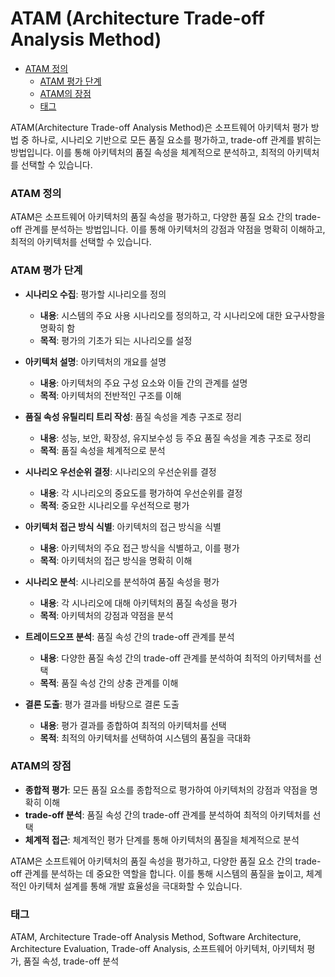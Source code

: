 # ATAM (Architecture Trade-off Analysis Method)

<!-- mtoc-start -->

- [ATAM 정의](#atam-정의)
  - [ATAM 평가 단계](#atam-평가-단계)
  - [ATAM의 장점](#atam의-장점)
  - [태그](#태그)

<!-- mtoc-end -->

ATAM(Architecture Trade-off Analysis Method)은 소프트웨어 아키텍처 평가 방법 중 하나로, 시나리오 기반으로 모든 품질 요소를 평가하고, trade-off 관계를 밝히는 방법입니다. 이를 통해 아키텍처의 품질 속성을 체계적으로 분석하고, 최적의 아키텍처를 선택할 수 있습니다.

### ATAM 정의

ATAM은 소프트웨어 아키텍처의 품질 속성을 평가하고, 다양한 품질 요소 간의 trade-off 관계를 분석하는 방법입니다. 이를 통해 아키텍처의 강점과 약점을 명확히 이해하고, 최적의 아키텍처를 선택할 수 있습니다.

### ATAM 평가 단계

- **시나리오 수집**: 평가할 시나리오를 정의

  - **내용**: 시스템의 주요 사용 시나리오를 정의하고, 각 시나리오에 대한 요구사항을 명확히 함
  - **목적**: 평가의 기초가 되는 시나리오를 설정

- **아키텍처 설명**: 아키텍처의 개요를 설명

  - **내용**: 아키텍처의 주요 구성 요소와 이들 간의 관계를 설명
  - **목적**: 아키텍처의 전반적인 구조를 이해

- **품질 속성 유틸리티 트리 작성**: 품질 속성을 계층 구조로 정리

  - **내용**: 성능, 보안, 확장성, 유지보수성 등 주요 품질 속성을 계층 구조로 정리
  - **목적**: 품질 속성을 체계적으로 분석

- **시나리오 우선순위 결정**: 시나리오의 우선순위를 결정

  - **내용**: 각 시나리오의 중요도를 평가하여 우선순위를 결정
  - **목적**: 중요한 시나리오를 우선적으로 평가

- **아키텍처 접근 방식 식별**: 아키텍처의 접근 방식을 식별

  - **내용**: 아키텍처의 주요 접근 방식을 식별하고, 이를 평가
  - **목적**: 아키텍처의 접근 방식을 명확히 이해

- **시나리오 분석**: 시나리오를 분석하여 품질 속성을 평가

  - **내용**: 각 시나리오에 대해 아키텍처의 품질 속성을 평가
  - **목적**: 아키텍처의 강점과 약점을 분석

- **트레이드오프 분석**: 품질 속성 간의 trade-off 관계를 분석

  - **내용**: 다양한 품질 속성 간의 trade-off 관계를 분석하여 최적의 아키텍처를 선택
  - **목적**: 품질 속성 간의 상충 관계를 이해

- **결론 도출**: 평가 결과를 바탕으로 결론 도출
  - **내용**: 평가 결과를 종합하여 최적의 아키텍처를 선택
  - **목적**: 최적의 아키텍처를 선택하여 시스템의 품질을 극대화

### ATAM의 장점

- **종합적 평가**: 모든 품질 요소를 종합적으로 평가하여 아키텍처의 강점과 약점을 명확히 이해
- **trade-off 분석**: 품질 속성 간의 trade-off 관계를 분석하여 최적의 아키텍처를 선택
- **체계적 접근**: 체계적인 평가 단계를 통해 아키텍처의 품질을 체계적으로 분석

ATAM은 소프트웨어 아키텍처의 품질 속성을 평가하고, 다양한 품질 요소 간의 trade-off 관계를 분석하는 데 중요한 역할을 합니다. 이를 통해 시스템의 품질을 높이고, 체계적인 아키텍처 설계를 통해 개발 효율성을 극대화할 수 있습니다.

### 태그

ATAM, Architecture Trade-off Analysis Method, Software Architecture, Architecture Evaluation, Trade-off Analysis, 소프트웨어 아키텍처, 아키텍처 평가, 품질 속성, trade-off 분석

